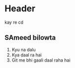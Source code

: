 # Header 
kay re
cd
## SAmeed bilowta
1. Kyu na dalu
2. Kya daal ra hai
3. Git me bhi gaali daal raha hai